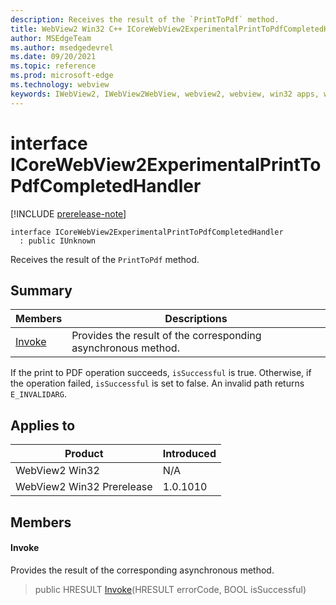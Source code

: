 ```yaml
---
description: Receives the result of the `PrintToPdf` method.
title: WebView2 Win32 C++ ICoreWebView2ExperimentalPrintToPdfCompletedHandler
author: MSEdgeTeam
ms.author: msedgedevrel
ms.date: 09/20/2021
ms.topic: reference
ms.prod: microsoft-edge
ms.technology: webview
keywords: IWebView2, IWebView2WebView, webview2, webview, win32 apps, win32, edge, ICoreWebView2, ICoreWebView2Controller, browser control, edge html, ICoreWebView2ExperimentalPrintToPdfCompletedHandler
---
```


# interface ICoreWebView2ExperimentalPrintToPdfCompletedHandler

[!INCLUDE [prerelease-note](../includes/prerelease-note.md)]

```
interface ICoreWebView2ExperimentalPrintToPdfCompletedHandler
  : public IUnknown
```

Receives the result of the `PrintToPdf` method.

## Summary

 Members                        | Descriptions
--------------------------------|---------------------------------------------
[Invoke](#invoke) | Provides the result of the corresponding asynchronous method.

If the print to PDF operation succeeds, `isSuccessful` is true. Otherwise, if the operation failed, `isSuccessful` is set to false. An invalid path returns `E_INVALIDARG`.

## Applies to

Product                         | Introduced
--------------------------------|---------------------------------------------
WebView2 Win32            |    N/A
WebView2 Win32 Prerelease |    1.0.1010

## Members

#### Invoke

Provides the result of the corresponding asynchronous method.

> public HRESULT [Invoke](#invoke)(HRESULT errorCode, BOOL isSuccessful)

